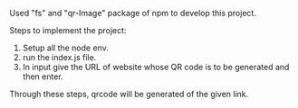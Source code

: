 Used "fs" and "qr-Image" package of npm to develop this project.

Steps to implement the project:
1. Setup all the node env.
2. run the index.js file.
3. In input give the URL of website whose QR code is to be generated and then enter.

Through these steps, qrcode will be generated of the given link.

